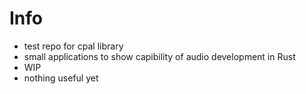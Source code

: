 # Info
- test repo for cpal library
- small applications to show capibility of audio development in Rust
- WIP
- nothing useful yet
